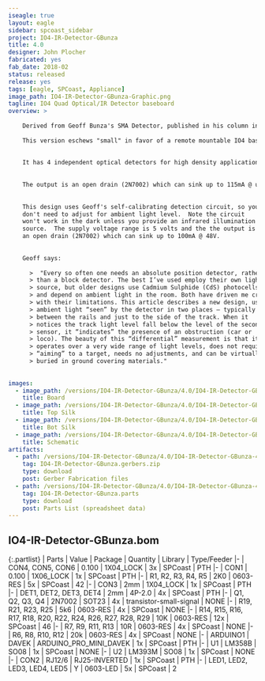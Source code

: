 ```yaml
---
iseagle: true
layout: eagle
sidebar: spcoast_sidebar
project: IO4-IR-Detector-GBunza
title: 4.0
designer: John Plocher
fabricated: yes
fab_date: 2018-02
status: released
release: yes
tags: [eagle, SPCoast, Appliance]
image_path: IO4-IR-Detector-GBunza-Graphic.png
tagline: IO4 Quad Optical/IR Detector baseboard
overview: >
    
    Derived from Geoff Bunza's SMA Detector, published in his column in MRH as "SMA23 – A New DCC & DC Car & Loco Detector – Differential Absolute Position Detector (DAPD)"
    
    This version eschews "small" in favor of a remote mountable IO4 baseboard that can be mounted near the point of use, and then use [sensors disguised as ties](/pages/IO4-IR-Detector-GBunza-Fingers.html) for the sensor electronics themselves.
    
    
    It has 4 independent optical detectors for high density applications.  4 Circuit Enhanced Optical Position Detector uses an Arduino ProMini (included) for its timing and de-bounce, so these parameters can be changed in software.
    
    
    The output is an open drain (2N7002) which can sink up to 115mA @ up to 48V.
    
    
    This design uses Geoff's self-calibrating detection circuit, so you
    don't need to adjust for ambient light level.  Note the circuit
    won't work in the dark unless you provide an infrared illumination
    source.  The supply voltage range is 5 volts and the the output is
    an open drain (2N7002) which can sink up to 100mA @ 48V.
    
    
    Geoff says:
    
      >  "Every so often one needs an absolute position detector, rather
      > than a block detector. The best I’ve used employ their own light
      > source, but older designs use Cadmium Sulphide (CdS) photocells
      > and depend on ambient light in the room. Both have driven me crazy
      > with their limitations. This article describes a new design, using
      > ambient light “seen” by the detector in two places – typically
      > between the rails and just to the side of the track. When it
      > notices the track light level fall below the level of the second
      > sensor, it “indicates” the presence of an obstruction (car or
      > loco). The beauty of this “differential” measurement is that it
      > operates over a very wide range of light levels, does not require
      > “aiming” to a target, needs no adjustments, and can be virtually
      > buried in ground covering materials."
    
    
images:
  - image_path: /versions/IO4-IR-Detector-GBunza/4.0/IO4-IR-Detector-GBunza-4.0.brd.png
    title: Board
  - image_path: /versions/IO4-IR-Detector-GBunza/4.0/IO4-IR-Detector-GBunza-4.0.top.brd.png
    title: Top Silk
  - image_path: /versions/IO4-IR-Detector-GBunza/4.0/IO4-IR-Detector-GBunza-4.0.bot.brd.png
    title: Bot Silk
  - image_path: /versions/IO4-IR-Detector-GBunza/4.0/IO4-IR-Detector-GBunza-4.0.sch.png
    title: Schematic
artifacts:
  - path: /versions/IO4-IR-Detector-GBunza/4.0/IO4-IR-Detector-GBunza-4.0.gerbers.zip
    tag: IO4-IR-Detector-GBunza.gerbers.zip
    type: download
    post: Gerber Fabrication files
  - path: /versions/IO4-IR-Detector-GBunza/4.0/IO4-IR-Detector-GBunza-4.0.parts.csv
    tag: IO4-IR-Detector-GBunza.parts
    type: download
    post: Parts List (spreadsheet data)
---
```


## IO4-IR-Detector-GBunza.bom

{:.partlist}
| Parts | Value | Package | Quantity | Library | Type/Feeder
|-
| CON4, CON5, CON6 | 0.100 | 1X04_LOCK | 3x | SPCoast | PTH
|-
| CON1 | 0.100 | 1X06_LOCK | 1x | SPCoast | PTH
|-
| R1, R2, R3, R4, R5 | 2K0 | 0603-RES | 5x | SPCoast | 42
|-
| CON3 | 2mm | 1X04_LOCK | 1x | SPCoast | PTH
|-
| DET1, DET2, DET3, DET4 | 2mm | 4P-2.0 | 4x | SPCoast | PTH
|-
| Q1, Q2, Q3, Q4 | 2N7002 | SOT23 | 4x | transistor-small-signal | NONE
|-
| R19, R21, R23, R25 | 5k6 | 0603-RES | 4x | SPCoast | NONE
|-
| R14, R15, R16, R17, R18, R20, R22, R24, R26, R27, R28, R29 | 10K | 0603-RES | 12x | SPCoast | 46
|-
| R7, R9, R11, R13 | 10R | 0603-RES | 4x | SPCoast | NONE
|-
| R6, R8, R10, R12 | 20k | 0603-RES | 4x | SPCoast | NONE
|-
| ARDUINO1 | DAVEK | ARDUINO_PRO_MINI_DAVEK | 1x | SPCoast | PTH
|-
| U1 | LM358B | SO08 | 1x | SPCoast | NONE
|-
| U2 | LM393M | SO08 | 1x | SPCoast | NONE
|-
| CON2 | RJ12/6 | RJ25-INVERTED | 1x | SPCoast | PTH
|-
| LED1, LED2, LED3, LED4, LED5 | Y | 0603-LED | 5x | SPCoast | 2
